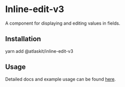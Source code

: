 # Inline-edit-v3

A component for displaying and editing values in fields.

## Installation

yarn add @atlaskit/inline-edit-v3

## Usage

Detailed docs and example usage can be found [here](https://atlaskit.atlassian.com/packages/core/inline-edit-v3).
